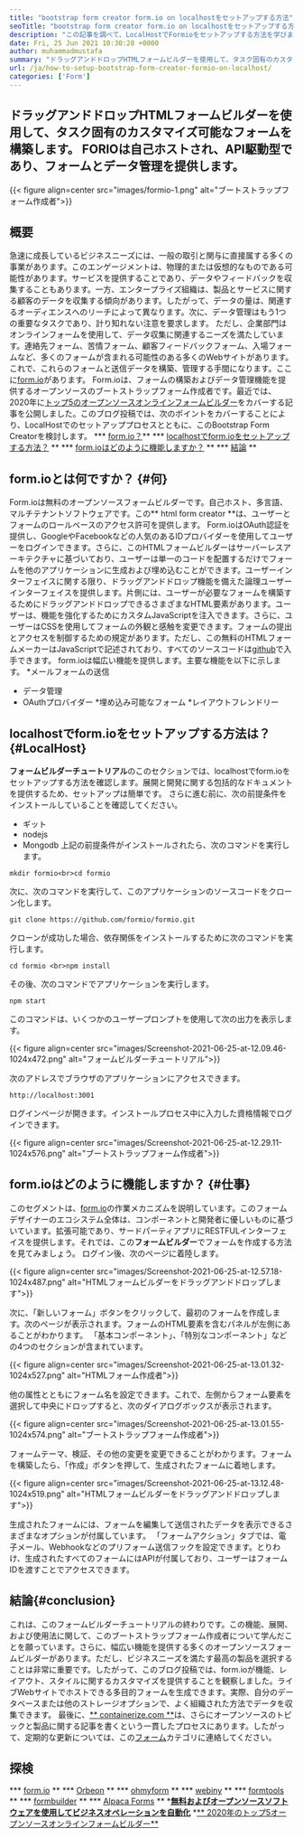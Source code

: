 ```yaml
---
title: "bootstrap form creator form.io on localhostをセットアップする方法" 
seoTitle: "bootstrap form creator form.io on localhostをセットアップする方法" 
description: "この記事を調べて、LocalHostでFormioをセットアップする方法を学びます。このブートストラップフォームの作成者は、無料で拡張可能で、サードパーティの統合を提供します。" 
date: Fri, 25 Jun 2021 10:30:28 +0000
author: muhammadmustafa
summary: "ドラッグアンドドロップHTMLフォームビルダーを使用して、タスク固有のカスタマイズ可能なフォームを構築します。 FORIOは自己ホストされ、API駆動型であり、フォームとデータ管理を提供します。" 
url: /ja/how-to-setup-bootstrap-form-creator-formio-on-localhost/
categories: ['Form']
---
```


## ドラッグアンドドロップHTMLフォームビルダーを使用して、タスク固有のカスタマイズ可能なフォームを構築します。 FORIOは自己ホストされ、API駆動型であり、フォームとデータ管理を提供します。

{{< figure align=center src="images/formio-1.png" alt="ブートストラップフォーム作成者">}}


## **概要**
急速に成長しているビジネスニーズには、一般の取引と関与に直接属する多くの事業があります。このエンゲージメントは、物理的または仮想的なものである可能性があります。サービスを提供することであり、データやフィードバックを収集することもあります。一方、エンタープライズ組織は、製品とサービスに関する顧客のデータを収集する傾向があります。したがって、データの量は、関連するオーディエンスへのリーチによって異なります。次に、データ管理はもう1つの重要なタスクであり、計り知れない注意を要求します。
ただし、企業部門はオンラインフォームを使用して、データ収集に関連するニーズを満たしています。連絡先フォーム、苦情フォーム、顧客フィードバックフォーム、入場フォームなど、多くのフォームが含まれる可能性のある多くのWebサイトがあります。これで、これらのフォームと送信データを構築、管理する手間になります。ここに[form.io][1]があります。 Form.ioは、フォームの構築およびデータ管理機能を提供するオープンソースのブートストラップフォーム作成者です。最近では、2020年に[トップ5のオープンソースオンラインフォームビルダー][2]をカバーする記事を公開しました。このブログ投稿では、次のポイントをカバーすることにより、LocalHostでのセットアッププロセスとともに、このBootstrap Form Creatorを検討します。
  *** [form.io？][3 ]**
  *** [localhostでform.ioをセットアップする方法？][4] **
  *** [form.ioはどのように機能しますか？][5] **
  *** [結論][6] **

## form.ioとは何ですか？ {#何}
Form.ioは無料のオープンソースフォームビルダーです。自己ホスト、多言語、マルチテナントソフトウェアです。この** html form creator **は、ユーザーとフォームのロールベースのアクセス許可を提供します。 Form.ioはOAuth認証を提供し、GoogleやFacebookなどの人気のあるIDプロバイダーを使用してユーザーをログインできます。さらに、このHTMLフォームビルダーはサーバーレスアーキテクチャに基づいており、ユーザーは単一のコードを配置するだけでフォームを他のアプリケーションに生成および埋め込むことができます。ユーザーインターフェイスに関する限り、ドラッグアンドドロップ機能を備えた論理ユーザーインターフェイスを提供します。片側には、ユーザーが必要なフォームを構築するためにドラッグアンドドロップできるさまざまなHTML要素があります。ユーザーは、機能を強化するためにカスタムJavaScriptを注入できます。さらに、ユーザーはCSSを使用してフォームの外観と感触を変更できます。フォームの提出とアクセスを制御するための規定があります。ただし、この無料のHTMLフォームメーカーはJavaScriptで記述されており、すべてのソースコードは[github][7]で入手できます。
form.ioは幅広い機能を提供します。主要な機能を以下に示します。
  *メールフォームの送信
  * データ管理
  * OAuthプロバイダー
  *埋め込み可能なフォーム
  *レイアウトフレンドリー

## localhostでform.ioをセットアップする方法は？ {#LocalHost}
**フォームビルダーチュートリアル**のこのセクションでは、localhostでform.ioをセットアップする方法を確認します。展開と開発に関する包括的なドキュメントを提供するため、セットアップは簡単です。
さらに進む前に、次の前提条件をインストールしていることを確認してください。
  * ギット
  * nodejs
  * Mongodb
上記の前提条件がインストールされたら、次のコマンドを実行します。
```
mkdir formio<br>cd formio
```
次に、次のコマンドを実行して、このアプリケーションのソースコードをクローン化します。
```
git clone https://github.com/formio/formio.git
```
クローンが成功した場合、依存関係をインストールするために次のコマンドを実行します。
```
cd formio <br>npm install
```
その後、次のコマンドでアプリケーションを実行します。
```
npm start 
```
このコマンドは、いくつかのユーザープロンプトを使用して次の出力を表示します。

{{< figure align=center src="images/Screenshot-2021-06-25-at-12.09.46-1024x472.png" alt="フォームビルダーチュートリアル">}}

次のアドレスでブラウザのアプリケーションにアクセスできます。
```
http://localhost:3001 
```
ログインページが開きます。インストールプロセス中に入力した資格情報でログインできます。

{{< figure align=center src="images/Screenshot-2021-06-25-at-12.29.11-1024x576.png" alt="ブートストラップフォーム作成者">}}


## form.ioはどのように機能しますか？ {#仕事}
このセグメントは、[form.io][1]の作業メカニズムを説明しています。このフォームデザイナーのエコシステム全体は、コンポーネントと開発者に優しいものに基づいています。拡張可能であり、サードパーティアプリにRESTFULインターフェイスを提供します。それでは、この**フォームビルダー**でフォームを作成する方法を見てみましょう。
ログイン後、次のページに着陸します。

{{< figure align=center src="images/Screenshot-2021-06-25-at-12.57.18-1024x487.png" alt="HTMLフォームビルダーをドラッグアンドドロップします">}}

次に、「新しいフォーム」ボタンをクリックして、最初のフォームを作成します。次のページが表示されます。フォームのHTML要素を含むパネルが左側にあることがわかります。 「基本コンポーネント」、「特別なコンポーネント」などの4つのセクションが含まれています。

{{< figure align=center src="images/Screenshot-2021-06-25-at-13.01.32-1024x527.png" alt="HTMLフォーム作成者">}}

他の属性とともにフォーム名を設定できます。これで、左側からフォーム要素を選択して中央にドロップすると、次のダイアログボックスが表示されます。

{{< figure align=center src="images/Screenshot-2021-06-25-at-13.01.55-1024x574.png" alt="ブートストラップフォーム作成者">}}

フォームテーマ、検証、その他の変更を変更できることがわかります。フォームを構築したら、「作成」ボタンを押して、生成されたフォームに着地します。

{{< figure align=center src="images/Screenshot-2021-06-25-at-13.12.48-1024x519.png" alt="HTMLフォームビルダーをドラッグアンドドロップします">}}

生成されたフォームには、フォームを編集して送信されたデータを表示できるさまざまなオプションが付属しています。 「フォームアクション」タブでは、電子メール、Webhookなどのプリフォーム送信フックを設定できます。とりわけ、生成されたすべてのフォームにはAPIが付属しており、ユーザーはフォームIDを渡すことでアクセスできます。

## 結論{#conclusion}
これは、このフォームビルダーチュートリアルの終わりです。この機能、展開、および使用法に関して、このブートストラップフォーム作成者について学んだことを願っています。さらに、幅広い機能を提供する多くのオープンソースフォームビルダーがあります。ただし、ビジネスニーズを満たす最高の製品を選択することは非常に重要です。したがって、このブログ投稿では、form.ioが機能、レイアウト、スタイルに関するカスタマイズを提供することを観察しました。ライブWebサイトでホストできる多目的フォームを生成できます。実際、自分のデータベースまたは他のストレージオプションで、よく組織された方法でデータを収集できます。
最後に、[** containerize.com **][8]は、さらにオープンソースのトピックと製品に関する記事を書くという一貫したプロセスにあります。したがって、定期的な更新については、この[フォーム][9]カテゴリに連絡してください。

## 探検
  *** [form.io][1] **
  *** [Orbeon][10] **
  *** [ohmyform][11] **
  *** [webiny][12] **
  *** [formtools][13] **
  *** [formbuilder][14] **
  *** [Alpaca Forms][15] **
  *[**無料およびオープンソースソフトウェアを使用してビジネスオペレーションを自動化**][16]
  *[** 2020年のトップ5オープンソースオンラインフォームビルダー**][2]

  
[1]: https://products.containerize.com/form/formio/
[2]: https://blog.containerize.com/form/top-5-open-source-online-form-builders-in-year-2020/
[3]: #what
[4]: #localhost
[5]: #work
[6]: #Conclusion
[7]: https://github.com/formio/formio
[8]: https://www.containerize.com/
[9]: https://products.containerize.com/form/
[10]: https://products.containerize.com/form/orbeon/
[11]: https://products.containerize.com/form/ohmyform/
[12]: https://products.containerize.com/form/webiny/
[13]: https://products.containerize.com/form/formtools/
[14]: https://products.containerize.com/form/formbuilder/
[15]: https://products.containerize.com/form/alpaca/
[16]: https://blog.containerize.com/blogging/automate-business-operations-using-open-source-software/
